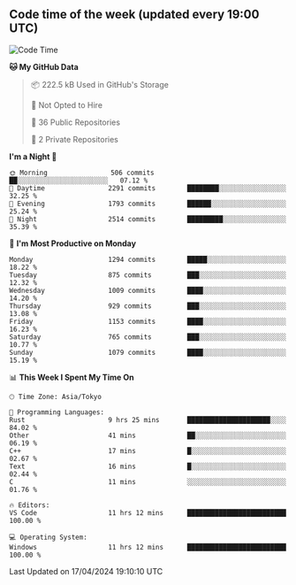 ## Code time of the week (updated every 19:00 UTC)

<!--START_SECTION:waka-->
![Code Time](http://img.shields.io/badge/Code%20Time-2%2C971%20hrs%2023%20mins-blue)

**🐱 My GitHub Data** 

> 📦 222.5 kB Used in GitHub's Storage 
 > 
> 🚫 Not Opted to Hire
 > 
> 📜 36 Public Repositories 
 > 
> 🔑 2 Private Repositories 
 > 
**I'm a Night 🦉** 

```text
🌞 Morning                506 commits         ██░░░░░░░░░░░░░░░░░░░░░░░   07.12 % 
🌆 Daytime                2291 commits        ████████░░░░░░░░░░░░░░░░░   32.25 % 
🌃 Evening                1793 commits        ██████░░░░░░░░░░░░░░░░░░░   25.24 % 
🌙 Night                  2514 commits        █████████░░░░░░░░░░░░░░░░   35.39 % 
```
📅 **I'm Most Productive on Monday** 

```text
Monday                   1294 commits        █████░░░░░░░░░░░░░░░░░░░░   18.22 % 
Tuesday                  875 commits         ███░░░░░░░░░░░░░░░░░░░░░░   12.32 % 
Wednesday                1009 commits        ████░░░░░░░░░░░░░░░░░░░░░   14.20 % 
Thursday                 929 commits         ███░░░░░░░░░░░░░░░░░░░░░░   13.08 % 
Friday                   1153 commits        ████░░░░░░░░░░░░░░░░░░░░░   16.23 % 
Saturday                 765 commits         ███░░░░░░░░░░░░░░░░░░░░░░   10.77 % 
Sunday                   1079 commits        ████░░░░░░░░░░░░░░░░░░░░░   15.19 % 
```


📊 **This Week I Spent My Time On** 

```text
🕑︎ Time Zone: Asia/Tokyo

💬 Programming Languages: 
Rust                     9 hrs 25 mins       █████████████████████░░░░   84.02 % 
Other                    41 mins             ██░░░░░░░░░░░░░░░░░░░░░░░   06.19 % 
C++                      17 mins             █░░░░░░░░░░░░░░░░░░░░░░░░   02.67 % 
Text                     16 mins             █░░░░░░░░░░░░░░░░░░░░░░░░   02.44 % 
C                        11 mins             ░░░░░░░░░░░░░░░░░░░░░░░░░   01.76 % 

🔥 Editors: 
VS Code                  11 hrs 12 mins      █████████████████████████   100.00 % 

💻 Operating System: 
Windows                  11 hrs 12 mins      █████████████████████████   100.00 % 
```


 Last Updated on 17/04/2024 19:10:10 UTC
<!--END_SECTION:waka-->